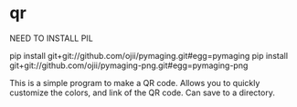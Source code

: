 # qr

NEED TO INSTALL PIL

pip install git+git://github.com/ojii/pymaging.git#egg=pymaging
pip install git+git://github.com/ojii/pymaging-png.git#egg=pymaging-png

This is a simple program to make a QR code. Allows you to quickly customize the colors, and link of the QR code. Can save to a directory.
